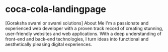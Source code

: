 # coca-cola-landingpage
[Goraksha swami or swami solutions] About Me I'm a passionate and experienced web developer with a proven track record of creating stunning, user-friendly websites and web applications. With a deep understanding of front-end and back-end technologies, I turn ideas into functional and aesthetically pleasing digital experiences.

